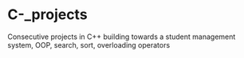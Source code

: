 # C-_projects
Consecutive projects in C++ building towards a student management system, OOP, search, sort, overloading operators
